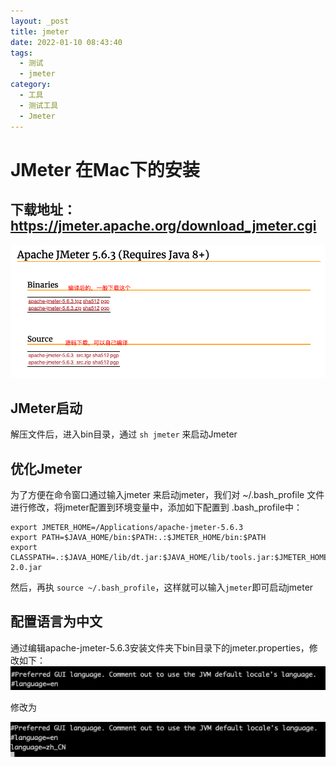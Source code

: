 ```yaml
---
layout: _post
title: jmeter
date: 2022-01-10 08:43:40
tags:
  - 测试
  - jmeter
category: 
  - 工具
  - 测试工具
  - Jmeter
---
```

# JMeter 在Mac下的安装
## 下载地址：https://jmeter.apache.org/download_jmeter.cgi
![jmeter](../images/jmeter.png)

## JMeter启动
解压文件后，进入bin目录，通过 ``sh jmeter`` 来启动Jmeter

## 优化Jmeter
为了方便在命令窗口通过输入jmeter 来启动jmeter，我们对 ~/.bash_profile 文件进行修改，将jmeter配置到环境变量中，添加如下配置到 .bash_profile中：
```
export JMETER_HOME=/Applications/apache-jmeter-5.6.3
export PATH=$JAVA_HOME/bin:$PATH:.:$JMETER_HOME/bin:$PATH
export CLASSPATH=.:$JAVA_HOME/lib/dt.jar:$JAVA_HOME/lib/tools.jar:$JMETER_HOME/lib/ext/ApacheJMeter_core.jar:$JMETER_HOME/lib/jorphan.jar:$JMETER_HOME/lib/logkit-2.0.jar
```
然后，再执 ``source ~/.bash_profile``，这样就可以输入``jmeter``即可启动jmeter

## 配置语言为中文
通过编辑apache-jmeter-5.6.3安装文件夹下bin目录下的jmeter.properties，修改如下：
![jmeter](../images/jmeter1.png)

修改为

![jmeter](../images/jmeter2.png)